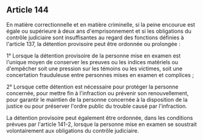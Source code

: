 Article 144
----
En matière correctionnelle et en matière criminelle, si la peine encourue est
égale ou supérieure à deux ans d'emprisonnement et si les obligations du
contrôle judiciaire sont insuffisantes au regard des fonctions définies à
l'article 137, la détention provisoire peut être ordonnée ou prolongée :

1° Lorsque la détention provisoire de la personne mise en examen est l'unique
moyen de conserver les preuves ou les indices matériels ou d'empêcher soit une
pression sur les témoins ou les victimes, soit une concertation frauduleuse
entre personnes mises en examen et complices ;

2° Lorsque cette détention est nécessaire pour protéger la personne concernée,
pour mettre fin à l'infraction ou prévenir son renouvellement, pour garantir le
maintien de la personne concernée à la disposition de la justice ou pour
préserver l'ordre public du trouble causé par l'infraction.

La détention provisoire peut également être ordonnée, dans les conditions
prévues par l'article 141-2, lorsque la personne mise en examen se soustrait
volontairement aux obligations du contrôle judiciaire.
